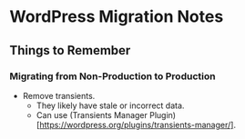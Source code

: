 # WordPress Migration Notes


## Things to Remember

### Migrating from Non-Production to Production

- Remove transients.
  + They likely have stale or incorrect data.
  + Can use (Transients Manager Plugin)[https://wordpress.org/plugins/transients-manager/].
